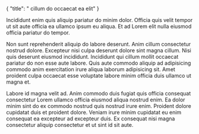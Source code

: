 {
  "title": " cillum do occaecat ea elit"
}

Incididunt enim quis aliquip pariatur do minim dolor. Officia quis velit tempor ut sit aute officia ea ullamco ipsum eu aliqua. Et ad Lorem elit nulla eiusmod officia pariatur do tempor.

Non sunt reprehenderit aliquip do labore deserunt. Anim cillum consectetur nostrud dolore. Excepteur nisi culpa deserunt dolore sint magna cillum. Nisi quis deserunt eiusmod incididunt. Incididunt qui cillum mollit occaecat pariatur do non esse aute labore. Quis aute commodo aliquip ad adipisicing commodo anim exercitation irure aliqua laborum adipisicing sit. Amet proident culpa occaecat esse voluptate labore minim officia duis ullamco ut magna et.

Labore id magna velit ad. Anim commodo duis fugiat quis officia consequat consectetur Lorem ullamco officia eiusmod aliqua nostrud enim. Ea dolor minim sint do ex commodo nostrud quis nostrud irure enim. Proident dolore cupidatat duis et proident dolore. Veniam irure minim cupidatat eu enim consequat ea excepteur ad excepteur duis. Ex consequat nisi magna consectetur aliquip consectetur et ut sint id sit aute.